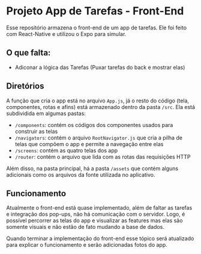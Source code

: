 # Projeto App de Tarefas - Front-End
Esse repositório armazena o front-end de um app de tarefas. Ele foi feito com React-Native e utilizou o Expo para simular.
## O que falta:
- Adiconar a lógica das Tarefas (Puxar tarefas do back e mostrar elas)
## Diretórios
A função que cria o app está no arquivo `App.js`, já o resto do código (tela, componentes, rotas e afins) está armazenado dentro da pasta `/src`. Ela está subdividida em algumas pastas:
- `/components`: contém os códigos dos componentes usados para construir as telas
- `/navigators`: contém o arquivo `RootNavigator.js` que cria a pilha de telas que compõem o app e permite a navegação entre elas
- `/screens`: contém as quatro telas dos app
- `/router`: contém o arquivo que lida com as rotas das requisições HTTP

Além disso, na pasta principal, há a pasta `/assets` que contém alguns adicionais como os arquivos da fonte utilizada no aplicativo.
## Funcionamento
Atualmente o front-end está quase implementado, além de faltar as tarefas e integração dos pop-ups, não há comunicação com o servidor. Logo, é possível percorrer as telas do app e visualizar as features mas elas são somente visuais e não estão de fato mudando a base de dados.

Quando terminar a implementação do front-end esse tópico será atualizado para explicar o funcionamento e serão adicionadas fotos do app.
